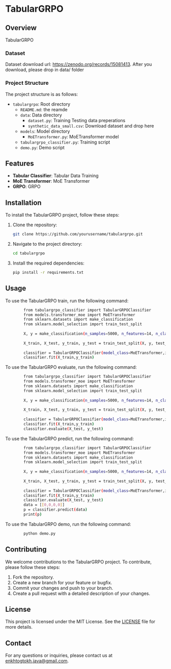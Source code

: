 # TabularGRPO

## Overview
TabularGRPO 

### Dataset
Dataset download url: https://zenodo.org/records/15081413.
After you download, please drop in data/ folder

### Project Structure
The project structure is as follows:

- `tabulargrpo`: Root directory
	- `README.md`: the reamde
	- `data`: Data directory
		- `dataset.py`: Training Testing data preperations
		- `synthetic_data_small.csv`: Download dataset and drop here
	- `models`: Model directory
		- `MoETransformer.py`: MoETransformer model	 
	- `tabulargrpo_classifier.py`: Training script
	- `demo.py`: Demo script

## Features
- **Tabular Classifier**: Tabular Data Training 
- **MoE Transformer**: MoE Transformer
- **GRPO**: GRPO
 

## Installation
To install the TabularGRPO project, follow these steps:

1. Clone the repository:
    ```bash
    git clone https://github.com/yourusername/tabulargrpo.git
    ```
2. Navigate to the project directory:
    ```bash
    cd tabulargrpo
    ```
3. Install the required dependencies:
    ```bash
    pip install -r requirements.txt
    ```

## Usage
To use the TabularGRPO train, run the following command:
```bash
        from tabulargrpo_classifier import TabularGRPOClassifier
        from models.transformer_moe import MoETransformer
        from sklearn.datasets import make_classification
        from sklearn.model_selection import train_test_split
        
        X, y = make_classification(n_samples=5000, n_features=14, n_classes=2, random_state=42)
 
        X_train, X_test, y_train, y_test = train_test_split(X, y, test_size=0.2, random_state=42)
        
        classifier = TabularGRPOClassifier(model_class=MoETransformer,input_dim=14, num_classes=2, epochs=10,group_size=10)
        classifier.fit(X_train,y_train)
```

To use the TabularGRPO evaluate, run the following command:
```bash
        from tabulargrpo_classifier import TabularGRPOClassifier
        from models.transformer_moe import MoETransformer
        from sklearn.datasets import make_classification
        from sklearn.model_selection import train_test_split
        
        X, y = make_classification(n_samples=5000, n_features=14, n_classes=2, random_state=42)
 
        X_train, X_test, y_train, y_test = train_test_split(X, y, test_size=0.2, random_state=42)
        
        classifier = TabularGRPOClassifier(model_class=MoETransformer,input_dim=14, num_classes=2, epochs=10,group_size=10)
        classifier.fit(X_train,y_train)
        classifier.evaluate(X_test, y_test)
```

To use the TabularGRPO predict, run the following command:
```bash
        from tabulargrpo_classifier import TabularGRPOClassifier
        from models.transformer_moe import MoETransformer
        from sklearn.datasets import make_classification
        from sklearn.model_selection import train_test_split
        
        X, y = make_classification(n_samples=5000, n_features=14, n_classes=2, random_state=42)
 
        X_train, X_test, y_train, y_test = train_test_split(X, y, test_size=0.2, random_state=42)
        
        classifier = TabularGRPOClassifier(model_class=MoETransformer,input_dim=14, num_classes=2, epochs=10,group_size=10)
        classifier.fit(X_train,y_train)
        classifier.evaluate(X_test, y_test)
        data = [[0,0,0,0]]
        p = classifier.predict(data)
        print(p)
```

To use the TabularGRPO demo, run the following command:
```bash
        python demo.py
```
 

## Contributing
We welcome contributions to the TabularGRPO project. To contribute, please follow these steps:

1. Fork the repository.
2. Create a new branch for your feature or bugfix.
3. Commit your changes and push to your branch.
4. Create a pull request with a detailed description of your changes.

## License
This project is licensed under the MIT License. See the [LICENSE](LICENSE) file for more details.

## Contact
For any questions or inquiries, please contact us at [enkhtogtokh.java@gmail.com](mailto:enkhtogtokh.java@gmail.com).
